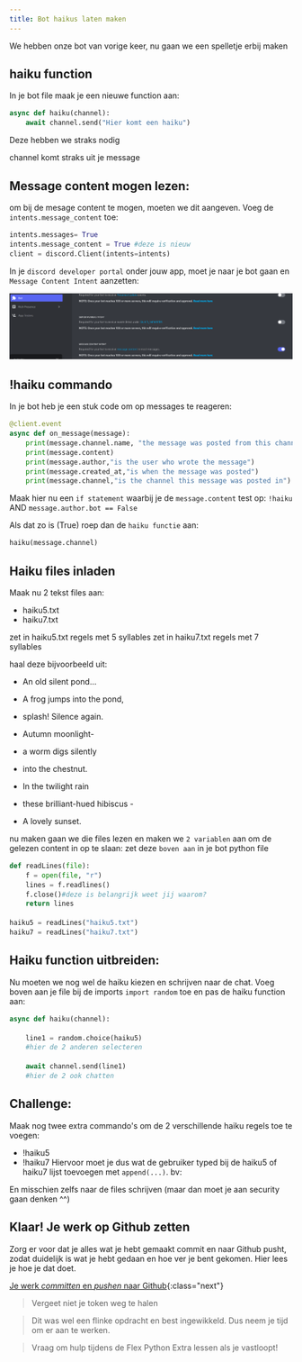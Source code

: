```yaml
---
title: Bot haikus laten maken
---
```


We hebben onze bot van vorige keer, nu gaan we een spelletje erbij maken

## haiku function
In je bot file maak je een nieuwe function aan:

```python
async def haiku(channel):
    await channel.send("Hier komt een haiku")
```
Deze hebben we straks nodig

channel komt straks uit je message

## Message content mogen lezen:

om bij de mesage content te mogen, moeten we dit aangeven.
Voeg de `intents.message_content` toe:

```python
intents.messages= True
intents.message_content = True #deze is nieuw
client = discord.Client(intents=intents)
```

In je `discord developer portal` onder jouw app, moet je naar je bot gaan en `Message Content Intent` aanzetten:

![](content.PNG)

## !haiku commando
In je bot heb je een stuk code om op messages te reageren:

```python
@client.event
async def on_message(message):
    print(message.channel.name, "the message was posted from this channel")
    print(message.content)
    print(message.author,"is the user who wrote the message")
    print(message.created_at,"is when the message was posted")
    print(message.channel,"is the channel this message was posted in")
```
Maak hier nu een `if statement` waarbij je de `message.content` test op: `!haiku` AND `message.author.bot == False`

Als dat zo is (True) roep dan de `haiku functie` aan:
```python
haiku(message.channel)
```

## Haiku files inladen

Maak nu 2 tekst files aan:

* haiku5.txt
* haiku7.txt

zet in haiku5.txt regels met 5 syllables
zet in haiku7.txt regels met 7 syllables

haal deze bijvoorbeeld uit:
- An old silent pond...
- A frog jumps into the pond,
- splash! Silence again.

- Autumn moonlight-
- a worm digs silently
- into the chestnut.

- In the twilight rain
- these brilliant-hued hibiscus -
- A lovely sunset.


nu maken gaan we die files lezen en maken we `2 variablen` aan om de gelezen content in op te slaan:
zet deze `boven aan` in je bot python file

```python
def readLines(file):
    f = open(file, "r")
    lines = f.readlines()
    f.close()#deze is belangrijk weet jij waarom?
    return lines

haiku5 = readLines("haiku5.txt")
haiku7 = readLines("haiku7.txt")
```

## Haiku function uitbreiden:

Nu moeten we nog wel de haiku kiezen en schrijven naar de chat.
Voeg boven aan je file bij de imports `import random` toe en pas de haiku function aan:



```python
async def haiku(channel):
    
    line1 = random.choice(haiku5)
    #hier de 2 anderen selecteren

    await channel.send(line1)
    #hier de 2 ook chatten
```


## Challenge:

Maak nog twee extra commando's om de 2 verschillende haiku regels toe te voegen:
* !haiku5 
* !haiku7
Hiervoor moet je dus wat de gebruiker typed bij de haiku5 of haiku7 lijst toevoegen met `append(...)`.
bv:

En misschien zelfs naar de files schrijven (maar dan moet je aan security gaan denken ^^)


## Klaar! Je werk op Github zetten

Zorg er voor dat je alles wat je hebt gemaakt commit en naar Github pusht, zodat duidelijk is wat je hebt gedaan en hoe ver je bent gekomen. Hier lees je hoe je dat doet.

[Je werk *committen* en *pushen* naar Github](../../00-setup/commit_push.html){:class="next"}

> Vergeet niet je token weg te halen

> Dit was wel een flinke opdracht en best ingewikkeld. Dus neem je tijd om er aan te werken.
 
> Vraag om hulp tijdens de Flex Python Extra lessen als je vastloopt! 